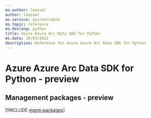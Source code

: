 ```yaml
---
ms.author: lmazuel
author: lmazuel
ms.service: azurearcdata
ms.topic: reference
ms.devlang: python
title: Azure Azure Arc Data SDK for Python
ms.data: 10/03/2022
description: Reference for Azure Azure Arc Data SDK for Python
---
```

# Azure Azure Arc Data SDK for Python - preview

## Management packages - preview
[!INCLUDE [mgmt-packages](azure-arc-data-mgmt-index.md)]